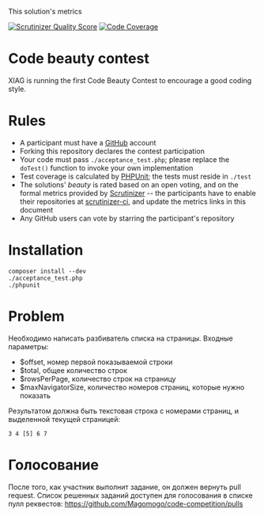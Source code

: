 This solution's metrics

[![Scrutinizer Quality Score](https://scrutinizer-ci.com/g/Magomogo/code-competition/badges/quality-score.png?s=425109351a8488b0b72903e0132a4cd07fb39c5f)](https://scrutinizer-ci.com/g/Magomogo/code-competition/) [![Code Coverage](https://scrutinizer-ci.com/g/Magomogo/code-competition/badges/coverage.png?s=2202d932963da16b3956425579078cc8356e148d)](https://scrutinizer-ci.com/g/Magomogo/code-competition/)

Code beauty contest
===================

XIAG is running the first Code Beauty Contest to encourage a good coding style.


Rules
=====

- A participant must have a [GitHub](https://github.com) account
- Forking this repository declares the contest participation
- Your code must pass `./acceptance_test.php`; please replace the `doTest()` function to invoke your
  own implementation
- Test coverage is calculated by [PHPUnit](http://www.phpunit.de); the tests must reside in `./test`
- The solutions' _beauty_ is rated based on an open voting, and on the formal metrics provided by
  [Scrutinizer](https://scrutinizer-ci.com/g/Magomogo/code-competition/) -- the participants have to
  enable their repositories at [scrutinizer-ci](https://scrutinizer-ci.com/), and update the metrics
  links in this document
- Any GitHub users can vote by starring the participant's repository

Installation
============

    composer install --dev
    ./acceptance_test.php
    ./phpunit

Problem
=======

Необходимо написать разбиватель списка на страницы. Входные параметры:


- $offset, номер первой показываемой строки
- $total, общее количество строк
- $rowsPerPage, количество строк на страницу
- $maxNavigatorSize, количество номеров страниц, которые нужно показать

Результатом должна быть текстовая строка с номерами страниц, и выделенной текущей страницей:

    3 4 [5] 6 7

Голосование
===========

После того, как участник выполнит задание, он должен вернуть pull request. Список решенных заданий доступен
для голосования в списке пулл реквестов: https://github.com/Magomogo/code-competition/pulls
